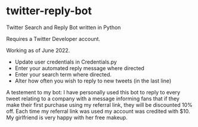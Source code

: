 # twitter-reply-bot
Twitter Search and Reply Bot written in Python

Requires a Twitter Developer account.

Working as of June 2022.

- Update user credentials in Credentials.py
- Enter your automated reply message where directed
- Enter your search term where directed.
- Alter how often you wish to reply to new tweets (in the last line)


A testement to my bot:
I have personally used this bot to reply to every tweet relating to a company with a message informing fans that if they make their first purchase using my referral link, they will be discounted 10% off. Each time my referral link was used my account was credited with $10.
My girlfriend is very happy with her free makeup.
